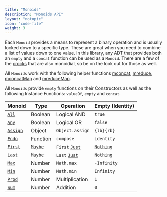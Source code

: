 ```yaml
---
title: "Monoids"
description: "Monoids API"
layout: "notopic"
icon: "code-file"
weight: 3
---
```


Each `Monoid` provides a means to represent a binary operation and is usually
locked down to a specific type. These are great when you need to combine a list
of values down to one value. In this library, any ADT that provides both
an `empty` and a `concat` function can be used as a `Monoid`. There are a few
of the [crocks][crocks] that are also monoidial, so be on the look out for those
as well.

All `Monoids` work with the following helper functions
[mconcat][mconcat], [mreduce][mreduce], [mconcatMap][mconcatmap] and [mreduceMap][mreducemap].

All `Monoids` provide `empty` functions on their Constructors as well
as the following Instance Functions: `valueOf`, `empty` and `concat`.

| Monoid | Type | Operation | Empty (Identity) |
|---|---|---|---|
| [`All`][All] | Boolean | Logical AND | `true` |
| [`Any`][Any] | Boolean | Logical OR | `false` |
| [`Assign`][Assign] | Object | `Object.assign` | `{lb}{rb}` |
| [`Endo`][Endo] | Function | `compose` | `identity` |
| [`First`][First] | [`Maybe`][Maybe] | `First` [`Just`][just] | [`Nothing`][nothing] |
| [`Last`][Last] | [`Maybe`][Maybe] | `Last` [`Just`][just] | [`Nothing`][nothing] |
| [`Max`][Max] | Number | `Math.max` | `-Infinity` |
| [`Min`][Min] | Number | `Math.min` | `Infinity` |
| [`Prod`][Prod] | Number | Multiplication | `1` |
| [`Sum`][Sum] | Number | Addition | `0` |

[crocks]: ../crocks/index.html
[mconcat]: ../functions/helpers.html#mconcat
[mreduce]: ../functions/helpers.html#mreduce
[mconcatMap]: ../functions/helpers.html#mconcatmap
[mreduceMap]: ../functions/helpers.html#mreducemap

[Maybe]: ../crocks/Maybe.html
[just]: ../crocks/Maybe.html#just
[nothing]: ../crocks/Maybe.html#nothing

[All]: All.html
[Any]: Any.html
[Assign]: Assign.html
[Endo]: Endo.html
[First]: First.html
[Last]: Last.html
[Max]: Max.html
[Min]: Min.html
[Prod]: Prod.html
[Sum]: Sum.html
